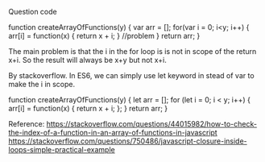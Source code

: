 Question code

function createArrayOfFunctions(y) {
  var arr = [];
  for(var i = 0; i<y; i++) {
   arr[i] = function(x) { return x + i; } //problem
  }
  return arr;
}

The main problem is that the i in the for loop is is not in scope of the return x+i.
So the result will always be x+y but not x+i.

By stackoverflow. In ES6, we can simply use let keyword in stead of var to make the i in scope.

function createArrayOfFunctions(y) {
  let arr = [];
  for (let i = 0; i < y; i++) {
    arr[i] = function(x) {
      return x + i;
    };
  }
  return arr;
}

Reference:
https://stackoverflow.com/questions/44015982/how-to-check-the-index-of-a-function-in-an-array-of-functions-in-javascript
https://stackoverflow.com/questions/750486/javascript-closure-inside-loops-simple-practical-example
